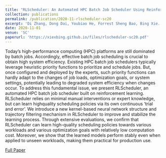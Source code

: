 ```yaml
---
title: "RLScheduler: An Automated HPC Batch Job Scheduler Using Reinforcement Learning"
collection: publications
permalink: /publication/2020-11-rlscheduler-sc20
excerpt: 'Di Zhang, Dong Dai, Youbiao He, Forrest Sheng Bao, Bing Xie.'
date: 2020-11-01
venue: 'SC'
paperurl: 'https://xiexbing.github.io/files/rlscheduler-sc20.pdf'
---
```

Today’s high-performance computing (HPC) platforms are still dominated by batch jobs. Accordingly, effective
batch job scheduling is crucial to obtain high system efficiency.
Existing HPC batch job schedulers typically leverage heuristic
priority functions to prioritize and schedule jobs. But, once
configured and deployed by the experts, such priority functions
can hardly adapt to the changes of job loads, optimization
goals, or system settings, potentially leading to degraded system
efficiency when changes occur. To address this fundamental issue,
we present RLScheduler, an automated HPC batch job scheduler
built on reinforcement learning. RLScheduler relies on minimal
manual interventions or expert knowledge, but can learn highquality scheduling policies via its own continuous ‘trial and error’. We introduce a new kernel-based neural network structure
and trajectory filtering mechanism in RLScheduler to improve
and stabilize the learning process. Through extensive evaluations,
we confirm that RLScheduler can learn high-quality scheduling
policies towards various workloads and various optimization
goals with relatively low computation cost. Moreover, we show
that the learned models perform stably even when applied to
unseen workloads, making them practical for production use.

[Full Paper](https://xiexbing.github.io/files/rlscheduler-sc20.pdf)
